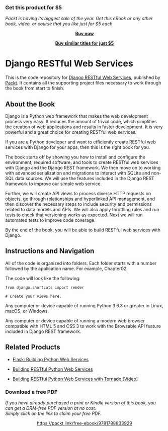 
### Get this product for $5

<i>Packt is having its biggest sale of the year. Get this eBook or any other book, video, or course that you like just for $5 each</i>


<b><p align='center'>[Buy now](https://packt.link/9781788833929)</p></b>


<b><p align='center'>[Buy similar titles for just $5](https://subscription.packtpub.com/search)</p></b>


# Django RESTful Web Services
This is the code repository for [Django RESTful Web Services](https://www.packtpub.com/web-development/django-restful-web-services?utm_source=github&utm_medium=repository&utm_campaign=9781788833929), published by [Packt](https://www.packtpub.com/?utm_source=github). It contains all the supporting project files necessary to work through the book from start to finish.

## About the Book
Django is a Python web framework that makes the web development process very easy. It reduces the amount of trivial code, which simplifies the creation of web applications and results in faster development. It is very powerful and a great choice for creating RESTful web services.

If you are a Python developer and want to efficiently create RESTful web services with Django for your apps, then this is the right book for you.

The book starts off by showing you how to install and configure the environment, required software, and tools to create RESTful web services with Django and the Django REST framework. We then move on to working with advanced serialization and migrations to interact with SQLite and non-SQL data sources. We will use the features included in the Django REST framework to improve our simple web service.

Further, we will create API views to process diverse HTTP requests on objects, go through relationships and hyperlinked API management, and then discover the necessary steps to include security and permissions related to data models and APIs. We will also apply throttling rules and run tests to check that versioning works as expected. Next we will run automated tests to improve code coverage.

By the end of the book, you will be able to build RESTful web services with Django.

## Instructions and Navigation
All of the code is organized into folders. Each folder starts with a number followed by the application name. For example, Chapter02.



The code will look like the following:
```
from django.shortcuts import render 
 
# Create your views here.
```

Any computer or device capable of running Python 3.6.3 or greater in Linux, macOS, or Windows.

Any computer or device capable of running a modern web browser compatible with HTML 5 and CSS 3 to work with the Browsable API feature included in Django REST framework.

## Related Products
* [Flask: Building Python Web Services](https://www.packtpub.com/web-development/flask-building-python-web-services?utm_source=github&utm_medium=repository&utm_campaign=9781787288225)

* [Building RESTful Python Web Services](https://www.packtpub.com/application-development/building-restful-python-web-services?utm_source=github&utm_medium=repository&utm_campaign=9781786462251)

* [Building RESTful Python Web Services with Tornado [Video]](https://www.packtpub.com/application-development/building-restful-python-web-services-tornado-video?utm_source=github&utm_medium=repository&utm_campaign=9781788472036)
### Download a free PDF

 <i>If you have already purchased a print or Kindle version of this book, you can get a DRM-free PDF version at no cost.<br>Simply click on the link to claim your free PDF.</i>
<p align="center"> <a href="https://packt.link/free-ebook/9781788833929">https://packt.link/free-ebook/9781788833929 </a> </p>
